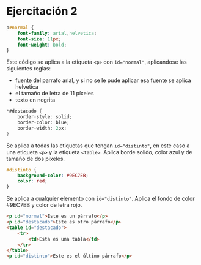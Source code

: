 # Ejercitación 2

```css
p#normal {
    font-family: arial,helvetica;
    font-size: 11px;
    font-weight: bold;
}
```
Este código se aplica a la etiqueta `<p>` con `id="normal"`, aplicandose las siguientes reglas:
- fuente del parrafo arial, y si no se le pude aplicar esa fuente se aplica helvetica
- el tamaño de letra de 11 píxeles
- texto en negrita

```cs
*#destacado {
    border-style: solid;
    border-color: blue;
    border-width: 2px;
}
```
Se aplica a todas las etiquetas que tengan `id="distinto"`, en este caso a una etiqueta `<p>` y la etiqueta `<table>`. Aplica borde solido, color azul y de tamaño de dos pixeles.

```css
#distinto {
    background-color: #9EC7EB;
    color: red;
}
```
Se aplica a cualquier elemento con `id="distinto"`. Aplica el fondo de color #9EC7EB y color de letra rojo. 

```html
<p id="normal">Este es un párrafo</p>
<p id="destacado">Este es otro párrafo</p>
<table id="destacado">
    <tr>
        <td>Esta es una tabla</td>
    </tr>
</table>
<p id="distinto">Este es el último párrafo</p>
```